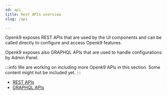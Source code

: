 ```yaml
---
id: api
title: Rest APIs overview
slug: /api

---
```


Openk9 exposes REST APIs that are used by the UI components and
can be called directly to configure and access Openk9 features.


Openk9 exposes also GRAPHQL APIs that are used to handle configurations by Admin Panel.

:::info
We are working on including more Openk9 APIs in this section.
Some content might not be included yet.
:::


- [REST APIs](api/rest-api)
- [GRAPHQL APIs](api/graphql-api)